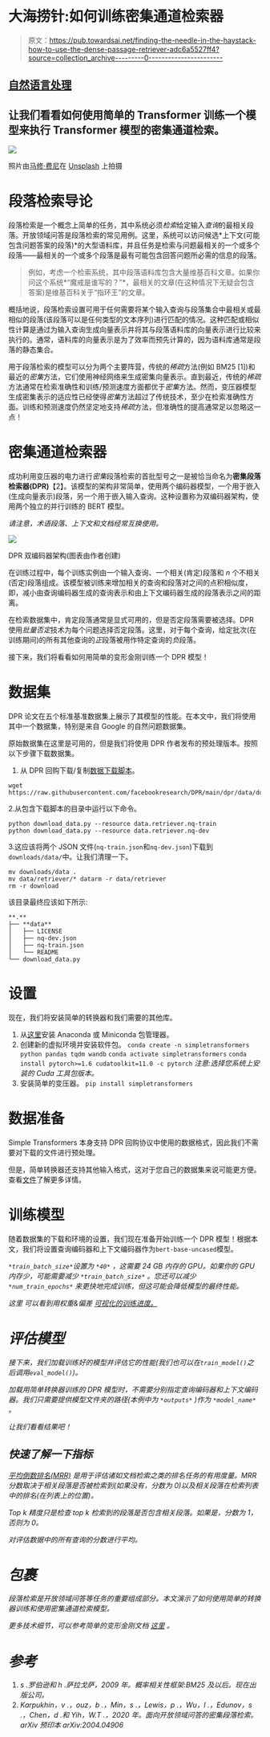 # 大海捞针:如何训练密集通道检索器

> 原文：<https://pub.towardsai.net/finding-the-needle-in-the-haystack-how-to-use-the-dense-passage-retriever-adc6a5527ff4?source=collection_archive---------0----------------------->

## [自然语言处理](https://towardsai.net/p/category/nlp)

## 让我们看看如何使用简单的 Transformer 训练一个模型来执行 Transformer 模型的密集通道检索。

![](img/6fc8402c7651324095e8f06f7eb30f9e.png)

照片由[马修·费尼](https://unsplash.com/@matt__feeney?utm_source=medium&utm_medium=referral)在 [Unsplash](https://unsplash.com?utm_source=medium&utm_medium=referral) 上拍摄

# 段落检索导论

段落检索是一个概念上简单的任务，其中系统必须*检索*给定输入*查询*的最相关段落。开放领域问答是段落检索的常见用例。这里，系统可以访问候选*上下文(可能包含问题答案的段落)*的大型语料库，并且任务是检索与问题最相关的一个或多个段落——最相关的一个或多个段落是最有可能包含回答问题所必需的信息的段落。

> 例如，考虑一个检索系统，其中段落语料库包含大量维基百科文章。如果你问这个系统*“魔戒是谁写的？”*，最相关的文章(在这种情况下无疑会包含答案)是维基百科关于“指环王”的文章。

概括地说，段落检索设置可用于任何需要将某个输入查询与段落集合中最相关或最相似的段落(该段落可以是任何类型的文本序列)进行匹配的情况。这种匹配或相似性计算是通过为输入查询生成向量表示并将其与段落语料库的向量表示进行比较来执行的。通常，语料库的向量表示是为了效率而预先计算的，因为语料库通常是段落的静态集合。

用于段落检索的模型可以分为两个主要阵营，传统的*稀疏*方法(例如 BM25 [1])和最近的*密集*方法，它们使用神经网络来生成密集向量表示。直到最近，传统的*稀疏*方法通常在检索准确性和训练/预测速度方面都优于*密集*方法。然而，变压器模型生成密集表示的适应性已经使得*密集*方法超过了传统技术，至少在检索准确性方面。训练和预测速度仍然坚定地支持*稀疏*方法，但准确性的提高通常足以忽略这一点！

# 密集通道检索器

成功利用变压器的电力进行*密集*段落检索的首批型号之一是被恰当命名为**密集段落检索器(DPR)**【2】。该模型的架构非常简单，使用两个编码器模型，一个用于嵌入(生成向量表示)段落，另一个用于嵌入输入查询。这种设置称为双编码器架构，使用两个独立的并行训练的 BERT 模型。

*请注意，术语段落、上下文和文档经常互换使用。*

![](img/3dab8951f187343fa8c93c8d688fa4a2.png)

DPR 双编码器架构(图表由作者创建)

在训练过程中，每个训练实例由一个输入查询、一个相关(肯定)段落和 *n* 个不相关(否定)段落组成。该模型被训练来增加相关的查询和段落对之间的点积相似度，即，减小由查询编码器生成的查询表示和由上下文编码器生成的段落表示之间的距离。

在检索数据集中，肯定段落通常是显式可用的，但是否定段落需要被选择。DPR 使用*批量否定*技术为每个问题选择否定段落。这里，对于每个查询，给定批次(在训练期间)的所有其他查询的*正*段落被用作特定查询的*负*段落。

接下来，我们将看看如何用简单的变形金刚训练一个 DPR 模型！

# 数据集

DPR 论文在五个标准基准数据集上展示了其模型的性能。在本文中，我们将使用其中一个数据集，特别是来自 Google 的自然问题数据集。

原始数据集在这里是可用的，但是我们将使用 DPR 作者发布的预处理版本。按照以下步骤下载数据集。

1.  从 DPR 回购下载/复制[数据下载脚本](https://github.com/facebookresearch/DPR/blob/main/dpr/data/download_data.py)。

```
wget https://raw.githubusercontent.com/facebookresearch/DPR/main/dpr/data/download_data.py
```

2.从包含下载脚本的目录中运行以下命令。

```
python download_data.py --resource data.retriever.nq-train
python download_data.py --resource data.retriever.nq-dev
```

3.这应该将两个 JSON 文件(`nq-train.json`和`nq-dev.json`)下载到`downloads/data/`中。让我们清理一下。

```
mv downloads/data .
mv data/retriever/* datarm -r data/retriever
rm -r download
```

该目录最终应该如下所示:

```
**.** 
├── **data** 
│   ├── LICENSE 
│   ├── nq-dev.json 
│   ├── nq-train.json 
│   └── README 
└── download_data.py
```

# 设置

现在，我们将安装简单的转换器和我们需要的其他库。

1.  从[这里](https://www.anaconda.com/distribution/)安装 Anaconda 或 Miniconda 包管理器。
2.  创建新的虚拟环境并安装软件包。
    `conda create -n simpletransformers python pandas tqdm wandb`
    `conda activate simpletransformers`
    `conda install pytorch>=1.6 cudatoolkit=11.0 -c pytorch` *注意:选择您系统上安装的 Cuda 工具包版本。*
3.  安装简单的变压器。
    `pip install simpletransformers`

# 数据准备

Simple Transformers 本身支持 DPR 回购协议中使用的数据格式，因此我们不需要对下载的文件进行预处理。

但是，简单转换器还支持其他输入格式，这对于您自己的数据集来说可能更方便。查看[文件](https://simpletransformers.ai/docs/retrieval-data-formats/)了解更多详情。

# 训练模型

随着数据集的下载和环境的设置，我们现在准备开始训练一个 DPR 模型！根据本文，我们将设置查询编码器和上下文编码器作为`bert-base-uncased`模型。

*`*train_batch_size*`*设置为* `*40*` *，这需要 24 GB 内存的 GPU。如果你的 GPU 内存少，可能需要减少* `*train_batch_size*` *。您还可以减少* `*num_train_epochs*` *来更快地完成训练，但这可能会降低模型的最终性能。**

**这里* *可以看到用权重&偏差* [*可视化的训练进度。*](https://wandb.ai/thilina/Training%20DPR%20on%20NQ?workspace=user-thilina)*

# *评估模型*

*接下来，我们加载训练好的模型并评估它的性能(我们也可以在`train_model()`之后调用`eval_model()`)。*

**加载用简单转换器训练的 DPR 模型时，不需要分别指定查询编码器和上下文编码器。我们只需要提供模型文件夹的路径(本例中为* `*outputs*` *)作为* `*model_name*` *。**

*让我们看看结果吧！*

## *快速了解一下指标*

*[平均倒数排名(MRR)](https://en.wikipedia.org/wiki/Mean_reciprocal_rank) 是用于评估诸如文档检索之类的排名任务的有用度量。MRR 分数取决于相关段落是否被检索到(如果没有，分数为 0)以及相关段落在检索列表中的排名(在列表上的位置)。*

*Top *k* 精度只是检查 top *k* 检索到的段落是否包含相关段落。如果是，分数为 1，否则为 0。*

*对评估数据中的所有查询的分数进行平均。*

# *包裹*

*段落检索是开放领域问答等任务的重要组成部分。本文演示了如何使用简单的转换器训练和使用密集通道检索模型。*

**更多技术细节，可以参考简单的变形金刚文档* [*这里*](https://simpletransformers.ai/docs/retrieval-specifics/) *。**

# *参考*

1.  *s .罗伯逊和 h .萨拉戈萨，2009 年。*概率相关性框架:BM25 及以后*。现在出版公司。*
2.  *Karpukhin，v .，ouz，b .，Min，s .，Lewis，p .，Wu，l .，Edunov，s .，Chen，d .和 Yih，W.T .，2020 年。面向开放领域问答的密集段落检索。arXiv 预印本 arXiv:2004.04906*